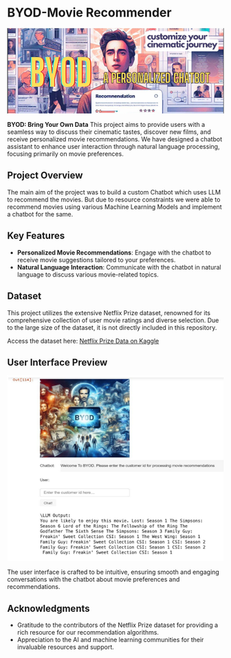 # BYOD-Movie Recommender

![BYOD Main Poster](./byod-main.png)

**BYOD: Bring Your Own Data** This project aims to provide users with a seamless way to discuss their cinematic tastes, discover new films, and receive personalized movie recommendations. We have designed a chatbot assistant to enhance user interaction through natural language processing, focusing primarily on movie preferences.

## Project Overview
The main aim of the project was to build a custom Chatbot which uses LLM to recommend the movies. But due to resource constraints we were able to recommend movies using various Machine Learning Models and implement a chatbot for the same.

## Key Features
- **Personalized Movie Recommendations**: Engage with the chatbot to receive movie suggestions tailored to your preferences.
- **Natural Language Interaction**: Communicate with the chatbot in natural language to discuss various movie-related topics.

## Dataset
This project utilizes the extensive Netflix Prize dataset, renowned for its comprehensive collection of user movie ratings and diverse selection. Due to the large size of the dataset, it is not directly included in this repository.

Access the dataset here: [Netflix Prize Data on Kaggle](https://www.kaggle.com/datasets/netflix-inc/netflix-prize-data)

## User Interface Preview
![BYOD UI Preview](./byod-1.png)

The user interface is crafted to be intuitive, ensuring smooth and engaging conversations with the chatbot about movie preferences and recommendations.

## Acknowledgments
- Gratitude to the contributors of the Netflix Prize dataset for providing a rich resource for our recommendation algorithms.
- Appreciation to the AI and machine learning communities for their invaluable resources and support.


